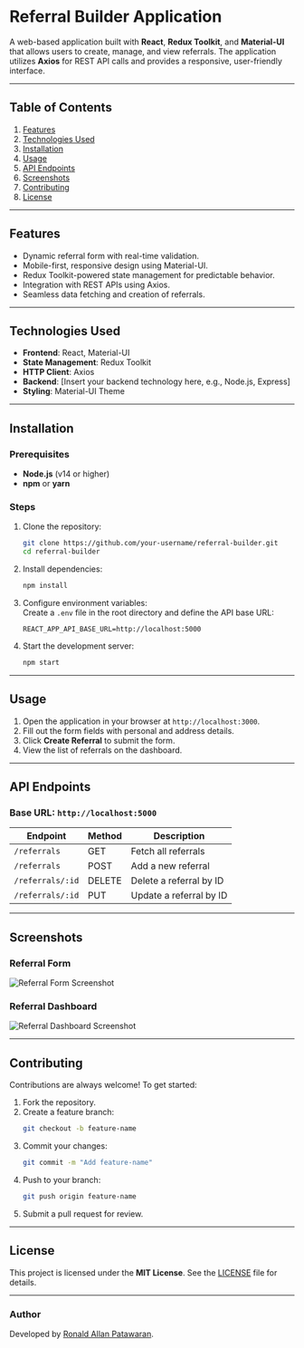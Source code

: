 # Referral Builder Application

A web-based application built with **React**, **Redux Toolkit**, and **Material-UI** that allows users to create, manage, and view referrals. The application utilizes **Axios** for REST API calls and provides a responsive, user-friendly interface.

---

## Table of Contents

1. [Features](#features)  
2. [Technologies Used](#technologies-used)  
3. [Installation](#installation)  
4. [Usage](#usage)  
5. [API Endpoints](#api-endpoints)  
6. [Screenshots](#screenshots)  
7. [Contributing](#contributing)  
8. [License](#license)

---

## Features

- Dynamic referral form with real-time validation.
- Mobile-first, responsive design using Material-UI.
- Redux Toolkit-powered state management for predictable behavior.
- Integration with REST APIs using Axios.
- Seamless data fetching and creation of referrals.

---

## Technologies Used

- **Frontend**: React, Material-UI  
- **State Management**: Redux Toolkit  
- **HTTP Client**: Axios  
- **Backend**: [Insert your backend technology here, e.g., Node.js, Express]  
- **Styling**: Material-UI Theme  

---

## Installation

### Prerequisites

- **Node.js** (v14 or higher)  
- **npm** or **yarn**

### Steps

1. Clone the repository:
   ```bash
   git clone https://github.com/your-username/referral-builder.git
   cd referral-builder
   ```

2. Install dependencies:
   ```bash
   npm install
   ```

3. Configure environment variables:  
   Create a `.env` file in the root directory and define the API base URL:
   ```env
   REACT_APP_API_BASE_URL=http://localhost:5000
   ```

4. Start the development server:
   ```bash
   npm start
   ```

---

## Usage

1. Open the application in your browser at `http://localhost:3000`.
2. Fill out the form fields with personal and address details.
3. Click **Create Referral** to submit the form.
4. View the list of referrals on the dashboard.

---

## API Endpoints

### Base URL: `http://localhost:5000`

| Endpoint              | Method | Description                     |
|-----------------------|--------|---------------------------------|
| `/referrals`          | GET    | Fetch all referrals             |
| `/referrals`          | POST   | Add a new referral              |
| `/referrals/:id`      | DELETE | Delete a referral by ID         |
| `/referrals/:id`      | PUT    | Update a referral by ID         |

---

## Screenshots

### Referral Form
![Referral Form Screenshot](link-to-screenshot.png)

### Referral Dashboard
![Referral Dashboard Screenshot](link-to-screenshot.png)

---

## Contributing

Contributions are always welcome! To get started:

1. Fork the repository.
2. Create a feature branch:  
   ```bash
   git checkout -b feature-name
   ```
3. Commit your changes:  
   ```bash
   git commit -m "Add feature-name"
   ```
4. Push to your branch:  
   ```bash
   git push origin feature-name
   ```
5. Submit a pull request for review.

---

## License

This project is licensed under the **MIT License**. See the [LICENSE](LICENSE) file for details.

---

### Author

Developed by [Ronald Allan Patawaran](https://github.com/ronaldallanpatawaran).
